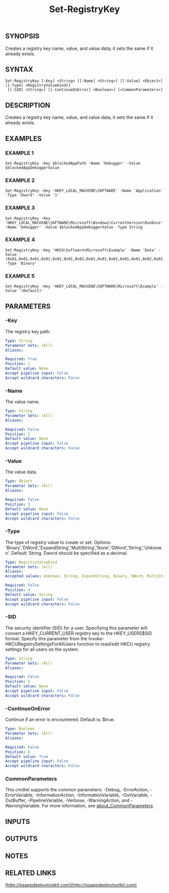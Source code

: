 ﻿---
title: Set-RegistryKey
editLink: false
isShowComments: false
external help file: PSAppDeployToolkit-help.xml
Module Name: PSAppDeployToolkit
online version: http://psappdeploytoolkit.com
schema: 2.0.0
---

## SYNOPSIS
Creates a registry key name, value, and value data; it sets the same if it already exists.

## SYNTAX

```
Set-RegistryKey [-Key] <String> [[-Name] <String>] [[-Value] <Object>] [[-Type] <RegistryValueKind>]
 [[-SID] <String>] [[-ContinueOnError] <Boolean>] [<CommonParameters>]
```

## DESCRIPTION
Creates a registry key name, value, and value data; it sets the same if it already exists.

## EXAMPLES

### EXAMPLE 1
```
Set-RegistryKey -Key $blockedAppPath -Name 'Debugger' -Value $blockedAppDebuggerValue
```

### EXAMPLE 2
```
Set-RegistryKey -Key 'HKEY_LOCAL_MACHINE\SOFTWARE' -Name 'Application' -Type 'Dword' -Value '1'
```

### EXAMPLE 3
```
Set-RegistryKey -Key 'HKEY_LOCAL_MACHINE\SOFTWARE\Microsoft\Windows\CurrentVersion\RunOnce' -Name 'Debugger' -Value $blockedAppDebuggerValue -Type String
```

### EXAMPLE 4
```
Set-RegistryKey -Key 'HKCU\Software\Microsoft\Example' -Name 'Data' -Value (0x01,0x01,0x01,0x01,0x01,0x01,0x01,0x01,0x01,0x01,0x01,0x01,0x02,0x01,0x01,0x01,0x01,0x01,0x01,0x01,0x02,0x01,0x01,0x01,0x01,0x01,0x01,0x01,0x00,0x01,0x01,0x01,0x02,0x02,0x02) -Type 'Binary'
```

### EXAMPLE 5
```
Set-RegistryKey -Key 'HKEY_LOCAL_MACHINE\SOFTWARE\Microsoft\Example' -Value '(Default)'
```

## PARAMETERS

### -Key
The registry key path.

```yaml
Type: String
Parameter Sets: (All)
Aliases:

Required: True
Position: 1
Default value: None
Accept pipeline input: False
Accept wildcard characters: False
```

### -Name
The value name.

```yaml
Type: String
Parameter Sets: (All)
Aliases:

Required: False
Position: 2
Default value: None
Accept pipeline input: False
Accept wildcard characters: False
```

### -Value
The value data.

```yaml
Type: Object
Parameter Sets: (All)
Aliases:

Required: False
Position: 3
Default value: None
Accept pipeline input: False
Accept wildcard characters: False
```

### -Type
The type of registry value to create or set.
Options: 'Binary','DWord','ExpandString','MultiString','None','QWord','String','Unknown'.
Default: String.
Dword should be specified as a decimal.

```yaml
Type: RegistryValueKind
Parameter Sets: (All)
Aliases:
Accepted values: Unknown, String, ExpandString, Binary, DWord, MultiString, QWord, None

Required: False
Position: 4
Default value: String
Accept pipeline input: False
Accept wildcard characters: False
```

### -SID
The security identifier (SID) for a user.
Specifying this parameter will convert a HKEY_CURRENT_USER registry key to the HKEY_USERS\$SID format.
Specify this parameter from the Invoke-HKCURegistrySettingsForAllUsers function to read/edit HKCU registry settings for all users on the system.

```yaml
Type: String
Parameter Sets: (All)
Aliases:

Required: False
Position: 5
Default value: None
Accept pipeline input: False
Accept wildcard characters: False
```

### -ContinueOnError
Continue if an error is encountered.
Default is: $true.

```yaml
Type: Boolean
Parameter Sets: (All)
Aliases:

Required: False
Position: 6
Default value: True
Accept pipeline input: False
Accept wildcard characters: False
```

### CommonParameters
This cmdlet supports the common parameters: -Debug, -ErrorAction, -ErrorVariable, -InformationAction, -InformationVariable, -OutVariable, -OutBuffer, -PipelineVariable, -Verbose, -WarningAction, and -WarningVariable. For more information, see [about_CommonParameters](http://go.microsoft.com/fwlink/?LinkID=113216).

## INPUTS

## OUTPUTS

## NOTES

## RELATED LINKS

[http://psappdeploytoolkit.com](http://psappdeploytoolkit.com)

